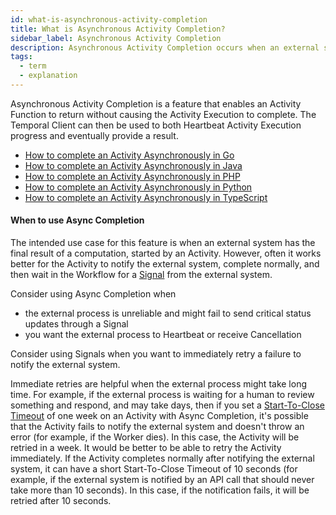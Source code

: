 ```yaml
---
id: what-is-asynchronous-activity-completion
title: What is Asynchronous Activity Completion?
sidebar_label: Asynchronous Activity Completion
description: Asynchronous Activity Completion occurs when an external system provides the final result of a computation, started by an Activity, to the Temporal System.
tags:
  - term
  - explanation
---
```


Asynchronous Activity Completion is a feature that enables an Activity Function to return without causing the Activity Execution to complete.
The Temporal Client can then be used to both Heartbeat Activity Execution progress and eventually provide a result.

- [How to complete an Activity Asynchronously in Go](/go/async-activity-completion)
- [How to complete an Activity Asynchronously in Java](/java/async-activity-completion)
- [How to complete an Activity Asynchronously in PHP](/php/async-activity-completion)
- [How to complete an Activity Asynchronously in Python](/python/async-activity-completion)
- [How to complete an Activity Asynchronously in TypeScript](/typescript/async-activity-completion)

#### When to use Async Completion

The intended use case for this feature is when an external system has the final result of a computation, started by an Activity.
However, often it works better for the Activity to notify the external system, complete normally, and then wait in the Workflow for a [Signal](/concepts/what-is-a-signal) from the external system.

Consider using Async Completion when

- the external process is unreliable and might fail to send critical status updates through a Signal
- you want the external process to Heartbeat or receive Cancellation

Consider using Signals when you want to immediately retry a failure to notify the external system.

Immediate retries are helpful when the external process might take long time.
For example, if the external process is waiting for a human to review something and respond, and may take days, then if you set a [Start-To-Close Timeout](/activities#start-to-close-timeout) of one week on an Activity with Async Completion, it's possible that the Activity fails to notify the external system and doesn't throw an error (for example, if the Worker dies).
In this case, the Activity will be retried in a week.
It would be better to be able to retry the Activity immediately.
If the Activity completes normally after notifying the external system, it can have a short Start-To-Close Timeout of 10 seconds (for example, if the external system is notified by an API call that should never take more than 10 seconds).
In this case, if the notification fails, it will be retried after 10 seconds.
